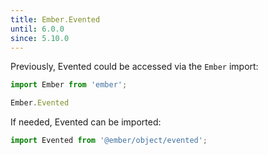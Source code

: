 ```yaml
---
title: Ember.Evented
until: 6.0.0
since: 5.10.0
---
```



Previously, Evented could be accessed via the `Ember` import:
```js
import Ember from 'ember';

Ember.Evented
```

If needed, Evented can be imported:
```js
import Evented from '@ember/object/evented';
```
